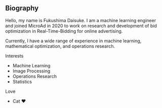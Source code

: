 ## Biography
Hello, my name is Fukushima Daisuke. I am a machine learning engineer and joined MicroAd in 2020 to work on research and development of bid optimization in Real-Time-Bidding for online advertising.

Currently, I have a wide range of experience in machine learning, mathematical optimization, and operations research.

Interests
- Machine Learning
- Image Processing
- Operations Research
- Statistics

Love
- Cat ❤️